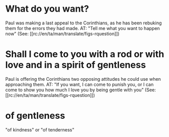 # What do you want?

Paul was making a last appeal to the Corinthians, as he has been rebuking them for the errors they had made. AT: "Tell me what you want to happen now" (See: [[rc://en/ta/man/translate/figs-rquestion]])

# Shall I come to you with a rod or with love and in a spirit of gentleness

Paul is offering the Corinthians two opposing attitudes he could use when approaching them. AT: "If you want, I can come to punish you, or I can come to show you how much I love you by being gentle with you" (See: [[rc://en/ta/man/translate/figs-rquestion]])

# of gentleness

"of kindness" or "of tenderness"

